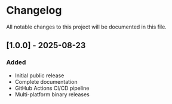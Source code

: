 # Changelog

All notable changes to this project will be documented in this file.

## [1.0.0] - 2025-08-23

### Added
- Initial public release
- Complete documentation
- GitHub Actions CI/CD pipeline
- Multi-platform binary releases
